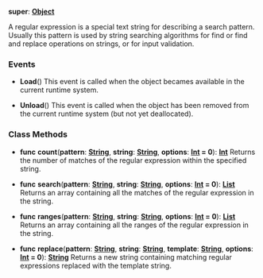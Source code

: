 **super**: **[Object](../gravity/object.md.md)**

A regular expression is a special text string for describing a search pattern. Usually this pattern is used by string searching algorithms for find or find and replace operations on strings, or for input validation.

### Events

* **Load**()
This event is called when the object becames available in the current runtime system.

* **Unload**()
This event is called when the object has been removed from the current runtime system (but not yet deallocated).



### Class Methods

* **func** **count**(**pattern**: **[String](../gravity/string.md)**, **string**: **[String](../gravity/string.md)**, **options**: **[Int](../gravity/int.md) = 0**): <strong>[Int](../gravity/int.md)</strong> 
Returns the number of matches of the regular expression within the specified string.

* **func** **search**(**pattern**: **[String](../gravity/string.md)**, **string**: **[String](../gravity/string.md)**, **options**: **[Int](../gravity/int.md) = 0**): <strong>[List](../gravity/list.md)</strong> 
Returns an array containing all the matches of the regular expression in the string.

* **func** **ranges**(**pattern**: **[String](../gravity/string.md)**, **string**: **[String](../gravity/string.md)**, **options**: **[Int](../gravity/int.md) = 0**): <strong>[List](../gravity/list.md)</strong> 
Returns an array containing all the ranges of the regular expression in the string.

* **func** **replace**(**pattern**: **[String](../gravity/string.md)**, **string**: **[String](../gravity/string.md)**, **template**: **[String](../gravity/string.md)**, **options**: **[Int](../gravity/int.md) = 0**): <strong>[String](../gravity/string.md)</strong> 
Returns a new string containing matching regular expressions replaced with the template string.






